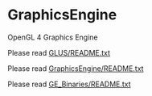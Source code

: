 GraphicsEngine
==============

OpenGL 4 Graphics Engine

Please read [GLUS/README.txt](https://github.com/McNopper/GraphicsEngine/blob/master/GLUS/README.txt)

Please read [GraphicsEngine/README.txt](https://github.com/McNopper/GraphicsEngine/blob/master/GraphicsEngine/README.txt)

Please read [GE_Binaries/README.txt](https://github.com/McNopper/GraphicsEngine/blob/master/GE_Binaries/README.txt)
